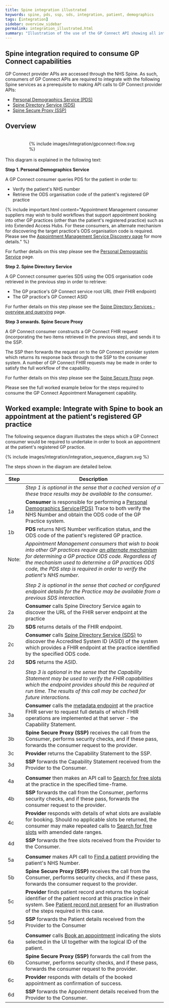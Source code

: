 ```yaml
---
title: Spine integration illustrated
keywords: spine, pds, ssp, sds, integration, patient, demographics
tags: [integration]
sidebar: overview_sidebar
permalink: integration_illustrated.html
summary: "Illustration of the use of the GP Connect API showing all interactions required - both with Spine services and GP Connect endpoint API calls."
---
```


## Spine integration required to consume GP Connect capabilities ##

GP Connect provider APIs are accessed through the NHS Spine. As such, consumers of GP Connect APIs are required to integrate with the following Spine services as a prerequisite to making API calls to GP Connect provider APIs:

- [Personal Demographics Service (PDS)](integration_personal_demographic_service.html)
- [Spine Directory Service (SDS)](integration_spine_directory_service.html)
- [Spine Secure Proxy (SSP)](integration_spine_secure_proxy.html)

## Overview ##

<br/>
<div style="max-width:70%;max-height:70%;display:block;margin: 0 auto;" >
	{% include images/integration/gpconnect-flow.svg %}
</div>
<br/>

<div class="screen-reader-text">
This diagram is explained in the following text:
</div>

**Step 1. Personal Demographics Service**

A GP Connect consumer queries PDS for the patient in order to:

  - Verify the patient's NHS number
  - Retrieve the ODS organisation code of the patient's registered GP practice

{% include important.html content="Appointment Management consumer suppliers may wish to build workflows that support appointment booking into other GP practices (other than the patient's registered practice) such as into Extended Access Hubs. For these consumers, an alternate mechanism for discovering the target practice's ODS organisation code is required. Please see the [Appointment Management Service Discovery page](appointments_service_discovery.html) for more details." %}

For further details on this step please see the [Personal Demographic Service](integration_personal_demographic_service.html) page.

**Step 2. Spine Directory Service**

A GP Connect consumer queries SDS using the ODS organisation code retrieved in the previous step in order to retrieve:

  - The GP practice's GP Connect service root URL (their FHIR endpoint)
  - The GP practice's GP Connect ASID

For further details on this step please see the [Spine Directory Services - overview and querying](integration_spine_directory_service.html) page.

**Step 3 onwards. Spine Secure Proxy**

A GP Connect consumer constructs a GP Connect FHIR request (incorporating the two items retrieved in the previous step), and sends it to the SSP.

The SSP then forwards the request on to the GP Connect provider system which returns its response back through to the SSP to the consumer system.  A number of GP Connect FHIR requests may be made in order to satisfy the full workflow of the capability.

For further details on this step please see the [Spine Secure Proxy](integration_spine_secure_proxy.html) page.

Please see the full worked example below for the steps required to consume the GP Connect Appointment Management capability.

## Worked example: Integrate with Spine to book an appointment at the patient's registered GP practice ##

The following sequence diagram illustrates the steps which a GP Connect consumer would be required to undertake in order to book an appointment at the patient's registered GP practice.

<div style="max-width:100%;max-height:100%;display:block;margin: 0 auto;" >
{% include images/integration/integration_sequence_diagram.svg %}
</div>

The steps shown in the diagram are detailed below.

| Step | Description |
|------|-------------|
|      | *Step 1 is optional in the sense that a cached version of a these trace results may be available to the consumer.* |    
| 1a   | **Consumer** is responsible for performing a  [Personal Demographics Service(PDS)](integration_personal_demographic_service.html) Trace to both verify the NHS Number and obtain the ODS code of the GP Practice system. |
| 1b   | **PDS** returns NHS Number verification status, and the ODS code of the patient's registered GP practice. |
| Note: | *Appointment Management consumers that wish to book into other GP practices require [an alternate mechanism](appointments_service_discovery.html) for determining a GP practice ODS code. Regardless of the mechanism used to determine a GP practices ODS code, the PDS step is required in order to verify the patient's NHS number.* |
|      |      |
|      | *Step 2 is optional in the sense that cached or configured endpoint details for the Practice may be available from a previous SDS interaction.* |    
| 2a   | **Consumer** calls Spine Directory Service again to discover the URL of the FHIR server endpoint at the practice | 
| 2b   | **SDS** returns details of the FHIR endpoint. | 
| 2c   | **Consumer** calls [Spine Directory Service (SDS)](integration_spine_directory_service.html) to discover the Accredited System ID (ASID) of the system which provides a FHIR endpoint at the practice identified by the specified ODS code. |
| 2d   | **SDS** returns the ASID. |
|      |      |
|      | *Step 3 is optional in the sense that the Capability Statement may be used to verify the FHIR capabilities which the endpoint provides should this be required at run time. The results of this call may be cached for future interactions.* |    
| 3a   | **Consumer** calls the [metadata endpoint](foundations_use_case_get_the_fhir_capability_statement.html) at the practice FHIR server to request full details of which FHIR operations are implemented at that server - the Capability Statement. |
| 3b   | **Spine Secure Proxy (SSP)** receives the call from the Consumer, performs security checks, and if these pass, forwards the consumer request to the provider. |
| 3c   | **Provider** returns the Capability Statement to the SSP. |
| 3d   | **SSP** forwards the Capability Statement received from the Provider to the Consumer. |
|      |      |
| 4a   | **Consumer** then makes an API call to [Search for free slots](appointments_use_case_search_for_free_slots.html) at the practice in the specified time-frame. |
| 4b   | **SSP** forwards the call from the Consumer, performs security checks, and if these pass, forwards the consumer request to the provider. |
| 4c   | **Provider** responds with details of what slots are available for booking. Should no applicable slots be returned, the consumer may make repeated calls to [Search for free slots](appointments_use_case_search_for_free_slots.html) with amended date ranges. |
| 4d   | **SSP** forwards the free slots received from the Provider to the Consumer. |   
|      |      |
| 5a   | **Consumer** makes API call to [Find a patient](foundations_use_case_find_a_patient.html) providing the patient's NHS Number. |
| 5b   | **Spine Secure Proxy (SSP)** receives the call from the Consumer, performs security checks, and if these pass, forwards the consumer request to the provider. |
| 5c   | **Provider** finds patient record and returns the logical identifier of the patient record at this practice in their system. See [Patient record not present](appointments_consumer_sessions.html#consumer-session---booking-an-appointment---no-patient-record) for an illustration of the steps required in this case. |
| 5d   | **SSP** forwards the Patient details received from the Provider to the Consumer |
|      |      |
| 6a   | **Consumer** calls [Book an appointment](appointments_use_case_book_an_appointment.html) indicating the slots selected in the UI together with the logical ID of the patient. |
| 6b   | **Spine Secure Proxy (SSP)** forwards the call from the Consumer, performs security checks, and if these pass, forwards the consumer request to the provider. |
| 6c   | **Provider** responds with details of the booked appointment as confirmation of success. |
| 6d   | **SSP** forwards the Appointment details received from the Provider to the Consumer. |
